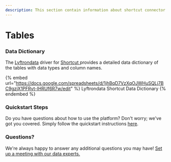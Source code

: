 ```yaml
---
description: This section contain information about shortcut connector tables information
---
```


# Tables

### Data Dictionary

The [Lyftrondata](https://www.lyftrondata.com/) driver for [Shortcut](https://www.lyftrondata.com/integration/business-analytics/shortcut//)[ ](https://www.lyftrondata.com/integration/shortcut/)provides a detailed data dictionary of the tables with data types and column names.

{% embed url="https://docs.google.com/spreadsheets/d/1jhBqD7VzXqOJWHuSQLj7BC9gzjX1PFRyt-IHRUf6R7w/edit" %}
Lyftrondata Shortcut Data Dictionary
{% endembed %}

### Quickstart Steps

Do you have questions about how to use the platform? Don't worry; we've got you covered. Simply follow the quickstart instructions [here](../README.md).

### Questions? <a href="#questions" id="questions"></a>

We're always happy to answer any additional questions you may have! [Set up a meeting with our data experts.](https://www.lyftrondata.com/book-a-meeting/)


